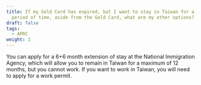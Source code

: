 ```yaml
---
title: If my Gold Card has expired, but I want to stay in Taiwan for a short
  period of time, aside from the Gold Card, what are my other options?
draft: false
tags:
  - APRC
weight: 1
---
```

You can apply for a 6+6 month extension of stay at the National Immigration Agency, which will allow you to remain in Taiwan for a maximum of 12 months, but you cannot work. If you want to work in Taiwan, you will need to apply for a work permit.
